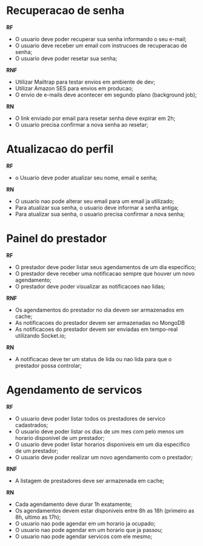 # Recuperacao de senha

**RF**

- O usuario deve poder recuperar sua senha informando o seu e-mail;
- O usuario deve receber um email com instrucoes de recuperacao de senha;
- O usuario deve poder resetar sua senha;

**RNF**

- Utilizar Mailtrap para testar envios em ambiente de dev;
- Utilizar Amazon SES para envios em producao;
- O envio de e-mails deve acontecer em segundo plano (background job);

**RN**

- O link enviado por email para resetar senha deve expirar em 2h;
- O usuario precisa confirmar a nova senha ao resetar;

# Atualizacao do perfil

**RF**

- o Usuario deve poder atualizar seu nome, email e senha;

**RN**

- O usuario nao pode alterar seu email para um email ja utilizado;
- Para atualizar sua senha, o usuario deve informar a senha antiga;
- Para atualizar sua senha, o usuario precisa confirmar a nova senha;



# Painel do prestador

**RF**

- O prestador deve poder listar seus agendamentos de um dia especifico;
- O prestador deve receber uma notificacao sempre que houver um novo agendamento;
- O prestador deve poder visualizar as notificacoes nao lidas;

**RNF**

- Os agendamentos do prestador no dia devem ser armazenados em cache;
- As notificacoes do prestador devem ser armazenadas no MongoDB
- As notificacoes do prestador devem ser enviadas em tempo-real utilizando Socket.io;

**RN**

- A notificacao deve ter um status de lida ou nao lida para que o prestador possa controlar;


# Agendamento de servicos

**RF**

- O usuario deve poder listar todos os prestadores de servico cadastrados;
- O usuario deve poder listar os dias de um mes com pelo menos um horario disponivel de um prestador;
- O usuario deve poder listar horarios disponiveis em um dia especifico de um prestador;
- O usuario deve poder realizar um novo agendamento com o prestador;

**RNF**

- A listagem de prestadores deve ser armazenada em cache;

**RN**

- Cada agendamento deve durar 1h exatamente;
- Os agendamentos devem estar disponiveis entre 8h as 18h (primeiro as 8h, ultimo as 17h);
- O usuario nao pode agendar em um horario ja ocupado;
- O usuario nao pode agendar em um horario que ja passou;
- O usuario nao pode agendar servicos com ele mesmo;

